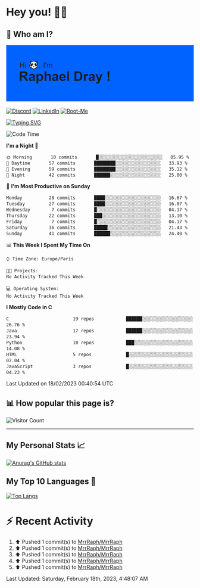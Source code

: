 # **Hey you! 👋🏼**

## **🔎 Who am I?**

<img src="https://github.com/MrrRaph/MrrRaph/blob/master/header.png?raw=true">

[![Discord](https://img.shields.io/badge/Discord-7289DA?style=for-the-badge&logo=discord&logoColor=white
)](https://discordapp.com/users/MrRaph#4214/)
[![LinkedIn](https://img.shields.io/badge/LinkedIn-0077B5?style=for-the-badge&logo=linkedin&logoColor=white)](https://www.linkedin.com/in/raphaeldray/)
[![Root-Me](https://img.shields.io/badge/dynamic/json?color=yellowgreen&label=Root-me%20Score&query=score&style=for-the-badge&url=https://raw.githubusercontent.com/MrrRaph/MrrRaph/master/root-me-stats.json&logoColor=white)](https://www.root-me.org/PandHacker)


[![Typing SVG](https://readme-typing-svg.herokuapp.com?font=glory&size=23&multiline=true&height=65&lines=CyberSecurity+Engineer+%F0%9F%92%BB;Freelance+Fullstack+Developer)](https://git.io/typing-svg)

<!--START_SECTION:waka-->
![Code Time](http://img.shields.io/badge/Code%20Time-0%20secs-blue)

**I'm a Night 🦉** 

```text
🌞 Morning       10 commits       █░░░░░░░░░░░░░░░░░░░░░░░░   05.95 % 
🌆 Daytime       57 commits       ████████░░░░░░░░░░░░░░░░░   33.93 % 
🌃 Evening       59 commits       ████████░░░░░░░░░░░░░░░░░   35.12 % 
🌙 Night         42 commits       ██████░░░░░░░░░░░░░░░░░░░   25.00 % 

```
📅 **I'm Most Productive on Sunday** 

```text
Monday          28 commits       ████░░░░░░░░░░░░░░░░░░░░░   16.67 % 
Tuesday         27 commits       ████░░░░░░░░░░░░░░░░░░░░░   16.07 % 
Wednesday        7 commits       █░░░░░░░░░░░░░░░░░░░░░░░░   04.17 % 
Thursday        22 commits       ███░░░░░░░░░░░░░░░░░░░░░░   13.10 % 
Friday           7 commits       █░░░░░░░░░░░░░░░░░░░░░░░░   04.17 % 
Saturday        36 commits       █████░░░░░░░░░░░░░░░░░░░░   21.43 % 
Sunday          41 commits       ██████░░░░░░░░░░░░░░░░░░░   24.40 % 

```


📊 **This Week I Spent My Time On** 

```text
⌚︎ Time Zone: Europe/Paris

🐱‍💻 Projects: 
No Activity Tracked This Week

💻 Operating System: 
No Activity Tracked This Week

```

**I Mostly Code in C** 

```text
C                        19 repos            ██████░░░░░░░░░░░░░░░░░░░   26.76 % 
Java                     17 repos            ██████░░░░░░░░░░░░░░░░░░░   23.94 % 
Python                   10 repos            ███░░░░░░░░░░░░░░░░░░░░░░   14.08 % 
HTML                     5 repos             █░░░░░░░░░░░░░░░░░░░░░░░░   07.04 % 
JavaScript               3 repos             █░░░░░░░░░░░░░░░░░░░░░░░░   04.23 % 

```



 Last Updated on 18/02/2023 00:40:54 UTC
<!--END_SECTION:waka-->

## **📊 How popular this page is?**

![Visitor Count](https://profile-counter.glitch.me/MrrRaph/count.svg)

---

## **My Personal Stats 📈**

[![Anurag's GitHub stats](https://github-readme-stats.vercel.app/api?username=mrrraph&count_private=true&show_icons=true&title_color=fff&text_color=fff&bg_color=30,36d1dc,904e95)](https://github.com/anuraghazra/github-readme-stats)

## **My Top 10 Languages 📣**

[![Top Langs](https://github-readme-stats.vercel.app/api/top-langs/?username=mrrraph&langs_count=10&layout=compact&hide=html,css&hide_title=true)](https://github.com/anuraghazra/github-readme-stats)


# **⚡ Recent Activity**

<!--RECENT_ACTIVITY:start-->
1. ⬆️ Pushed 1 commit(s) to [MrrRaph/MrrRaph](https://github.com/MrrRaph/MrrRaph)<br>
2. ⬆️ Pushed 1 commit(s) to [MrrRaph/MrrRaph](https://github.com/MrrRaph/MrrRaph)<br>
3. ⬆️ Pushed 1 commit(s) to [MrrRaph/MrrRaph](https://github.com/MrrRaph/MrrRaph)<br>
4. ⬆️ Pushed 1 commit(s) to [MrrRaph/MrrRaph](https://github.com/MrrRaph/MrrRaph)<br>
5. ⬆️ Pushed 1 commit(s) to [MrrRaph/MrrRaph](https://github.com/MrrRaph/MrrRaph)<br>
<!--RECENT_ACTIVITY:end-->
<!--RECENT_ACTIVITY:last_update-->
Last Updated: Saturday, February 18th, 2023, 4:48:07 AM
<!--RECENT_ACTIVITY:last_update_end-->
